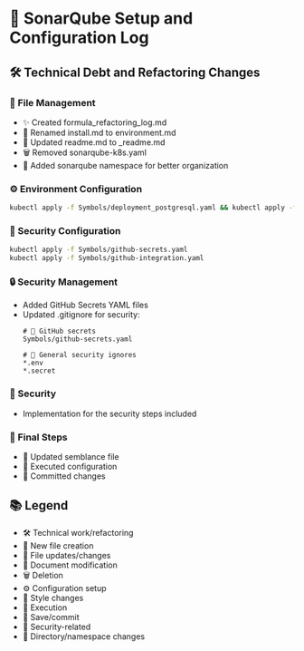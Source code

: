 # 🔄 SonarQube Setup and Configuration Log

## 🛠️ Technical Debt and Refactoring Changes

### 📝 File Management
- ✨ Created formula_refactoring_log.md
- 🔄 Renamed install.md to environment.md
- 📄 Updated readme.md to _readme.md
- 🗑️ Removed sonarqube-k8s.yaml
- 📁 Added sonarqube namespace for better organization

### ⚙️ Environment Configuration
```bash
kubectl apply -f Symbols/deployment_postgresql.yaml && kubectl apply -f Symbols/deployment_server.yaml && kubectl apply -f Symbols/pvc.yaml && kubectl apply -f Symbols/service_sonarqube.yaml
```

### 🔐 Security Configuration
```bash
kubectl apply -f Symbols/github-secrets.yaml
kubectl apply -f Symbols/github-integration.yaml    
```

### 🔒 Security Management
- Added GitHub Secrets YAML files
- Updated .gitignore for security:
  ```
  # 🔐 GitHub secrets
  Symbols/github-secrets.yaml

  # 📌 General security ignores
  *.env
  *.secret
  ```

### 🎯 Security
- Implementation for the security steps included 

### 🎯 Final Steps
- 🎨 Updated semblance file
- 🚀 Executed configuration
- 💾 Committed changes

## 📚 Legend
- 🛠️ Technical work/refactoring
- 📝 New file creation
- 🔄 File updates/changes
- 📄 Document modification
- 🗑️ Deletion
- ⚙️ Configuration setup
- 🎨 Style changes
- 🚀 Execution
- 💾 Save/commit
- 🔐 Security-related
- 📁 Directory/namespace changes